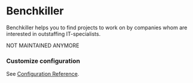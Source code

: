 # Benchkiller

Benchkiller helps you to find projects to work on by companies whom are interested in outstaffing IT-specialists.

NOT MAINTAINED ANYMORE 

### Customize configuration

See [Configuration Reference](https://cli.vuejs.org/config/).

